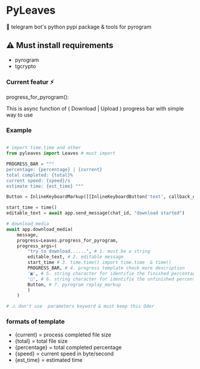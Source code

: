 # PyLeaves

🌿 telegram bot's python pypi package & tools for pyrogram

## ⚠️ Must install requirements

* pyrogram
* tgcrypto 

### Current featur ⚡️

progress_for_pyrogram():

This is async function of ( Download | Upload ) progress bar with simple way to use

### Example

``` python

# import time.time and other 
from pyleaves import Leaves # must import 

PROGRESS_BAR = """
percentage: {percentage} | {current}
total completed: {total}%
current speed: {speed}/s
estimate time: {est_time} """

Button = InlineKeyboardMarkup([[InlineKeyboardButton('text', callback_data="data")]])

start_time = time()
editable_text = await app.send_message(chat_id, "download started")

# download media 
await app.download_media(
    message,
    progress=Leaves.progress_for_pyrogram,
    progress_args=(
        "try to download......", # 1. must be a string 
        editable_text, # 2. editable message 
        start_time # 3. time.time() import time.time  & time()
        PROGRESS_BAR, # 4. progress template check more description 
        '▣', # 5. string character for identifie the finished percentage 
        '▢', # 6. string character for identifie the unfinished percentage
        Button, # 7. pyrogram replay_markup 
        )
    )       

# ⚠️ don't use  parameters keyword & must keep this Oder 

```


### formats of template

* {current} = process completed file size
* {total} = total file size 
* {percentage} = total completed percentage 
* {speed} = current speed in byte/second 
* {est_time} = estimated time 










